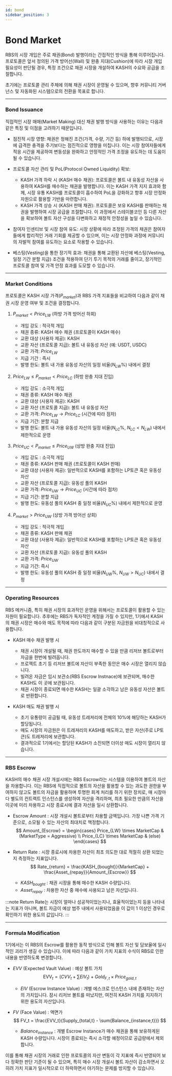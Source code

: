 ```yaml
---
id: bond
sidebar_position: 3
---
```


# Bond Market

RBS의 시장 개입은 주로 채권(Bond) 발행이라는 간접적인 방식을 통해 이루어집니다. 프로토콜은 앞서 정의된 가격 방어선(Wall) 및 완충 지대(Cushion)에 따라 시장 개입 필요성이 판단될 경우, 특정 조건으로 채권 시장을 개설하여 KASH의 수요와 공급을 조절합니다.

초기에는 프로토콜 관리 주체에 의해 채권 시장이 운영될 수 있으며, 향후 커뮤니티 거버넌스 및 자동화된 시스템으로의 전환을 목표로 합니다.

---

### Bond Issuance

직접적인 시장 매매(Market Making) 대신 채권 발행 방식을 사용하는 이유는 다음과 같은 특징 및 이점을 고려하기 때문입니다.

+ 점진적 시장 영향:
    채권은 정해진 조건(가격, 수량, 기간 등) 하에 발행되므로, 시장에 급격한 충격을 주기보다는 점진적으로 영향을 미칩니다. 이는 시장 참여자들에게 적응 시간을 제공하여 변동성을 완화하고 안정적인 가격 조정을 유도하는 데 도움이 될 수 있습니다.

+ 프로토콜 자산 관리 및 PoL(Protocol Owned Liquidity) 확보:
    + KASH 가격 하락 시 (KASH 매수 채권): 프로토콜은 볼트 내 유동성 자산을 사용하여 KASH를 매수하는 채권을 발행합니다. 이는 KASH 가격 지지 효과와 함께, 시장 유통 KASH를 프로토콜이 흡수하여 PoL을 강화하고 향후 시장 안정화 자원으로 활용할 기반을 마련합니다.
    + KASH 가격 상승 시 (KASH 판매 채권): 프로토콜은 보유 KASH를 판매하는 채권을 발행하여 시장 공급을 조절합니다. 이 과정에서 스테이블코인 등 다른 자산을 확보하여 볼트 자산 구성을 다변화하고 재정적 안정성을 높일 수 있습니다.

+ 참여자 인센티브 및 시장 참여 유도:
    시장 상황에 따라 조정된 가격의 채권은 참여자들에게 합리적인 거래 기회를 제공할 수 있으며, 이는 시장 안정화 과정에 커뮤니티의 자발적 참여를 유도하는 요소로 작용할 수 있습니다.

+ 베스팅(Vesting)을 통한 장기적 효과:
    채권을 통해 교환된 자산에 베스팅(Vesting, 일정 기간 분할 지급) 조건을 적용하여 단기 투기 목적의 거래를 줄이고, 장기적인 프로토콜 참여 및 가격 안정 효과를 도모할 수 있습니다.

---

### Market Conditions

프로토콜은 KASH 시장 가격($P_{market}$)과 RBS 가격 지표들을 비교하여 다음과 같이 채권 시장 운영 여부 및 조건을 결정합니다.

1.  $P_{market} < Price_{LW}$ (하방 가격 방어선 하회)
    + 개입 강도 : 적극적 개입
    + 채권 종류: KASH 매수 채권 (프로토콜이 KASH 매수)
    + 교환 대상 (사용자 제공): KASH
    + 교환 자산 (프로토콜 지급): 볼트 내 유동성 자산 (예: USDT, USDC)
    + 교환 가격: $Price_{LW}$
    + 지급 기간 : 즉시
    + 발행 한도: 볼트 내 가용 유동성 자산의 일정 비율($N_{LW}$%) 내에서 결정

2.  $Price_{LW} \le P_{market} < Price_{LC}$ (하방 완충 지대 진입)
    + 개입 강도 : 소극적 개입
    + 채권 종류: KASH 매수 채권
    + 교환 대상 (사용자 제공): KASH
    + 교환 자산 (프로토콜 지급): 볼트 내 유동성 자산
    + 교환 가격: $Price_{LW} \rightarrow Price_{LC}$ (시간에 따라 점차)
    + 지급 기간: 분할 지급
    + 발행 한도: 볼트 내 가용 유동성 자산의 일정 비율($N_{LC}$%, $N_{LC} < N_{LW}$) 내에서 제한적으로 운영

3.  $Price_{UC} < P_{market} \le Price_{UW}$ (상방 완충 지대 진입)
    + 개입 강도 : 소극적 개입
    + 채권 종류: KASH 판매 채권 (프로토콜이 KASH 판매)
    + 교환 대상 (사용자 제공): 일반적으로 KASH를 포함하는 LP토큰 혹은 유동성 자산
    + 교환 자산 (프로토콜 지급): 유동성 풀의 KASH
    + 교환 가격: $Price_{UW}  \rightarrow  Price_{UC}$ (시간에 따라 점차)
    + 지급 기간: 분할 지급
    + 발행 한도: 유동성 풀의 KASH 중 일정 비율($N_{UC}$%) 내에서 제한적으로 운영

4.  $P_{market} > Price_{UW}$ (상방 가격 방어선 상회)
    + 개입 강도 : 적극적 개입
    + 채권 종류: KASH 판매 채권
    + 교환 대상 (사용자 제공): 일반적으로 KASH를 포함하는 LP토큰 혹은 유동성 자산
    + 교환 자산 (프로토콜 지급): 유동성 풀의 KASH
    + 교환 가격: $Price_{UW}$
    + 지급 기간: 즉시
    + 발행 한도: 유동성 풀의 KASH 중 일정 비율($N_{UW}$%, $N_{UW} > N_{UC}$) 내에서 결정

---

### Operating Resources

RBS 메커니즘, 특히 채권 시장의 효과적인 운영을 위해서는 프로토콜이 활용할 수 있는 자원이 필요합니다. 추후에는 RBS가 독자적인 계정을 가질 수 있지만, 1기에서 KASH의 채권 시장은 매수와 매도 목적에 따라 다음과 같이 구분된 자금원을 비대칭적으로 사용합니다.

+ KASH 매수 채권 발행 시
    + 채권 시장이 개설될 때, 채권 한도까지 매수할 수 있을 만큼 리저브 볼트로부터 자금을 한번에 빌려옵니다.
    + 프로젝트 초기 등 리저브 볼트에 자산이 부족한 동안은 매수 시장은 열리지 않습니다.
    + 빌려온 자금은 임시 보관소(RBS Escrow Instnace)에 보관되며, 매수한 KASH도 이 곳에 보관됩니다.
    + 채권 시장이 종료되면 매수한 KASH는 일괄 소각하고 남은 유동성 자산은 볼트로 반환합니다.

+ KASH 매도 채권 발행 시
    + 초기 유통량이 공급될 때, 유동성 트레져리에 전체의 10%에 해당하는 KASH가 할당됩니다.
    + 매도 시장의 자금원은 이 트레져리의 KASH를 매도하고, 받은 자산(주로 LP토큰)도 트레져리에 보관합니다.
    + 결과적으로 1기에서는 할당된 KASH가 소진되면 더이상 매도 시장이 열리지 않습니다.

---

### RBS Escrow

KASH의 매수 채권 시장 개설시에는 RBS Escrow라는 시스템을 이용하여 볼트의 자산을 차용합니다. 이는 RBS에 직접적으로 볼트의 자산을 활용할 수 있는 과도한 권한을 부여하지 않고도 볼트의 자금을 활용하며 투명한 회계 처리를 하기 위한 장치로, 매 시장마다 별도의 컨트랙트 인스턴스를 생성하여 자산을 격리하며, 최초 필요한 만큼의 자산을 이곳에 미리 차용하고 시장 종료시에 결과 자산을 일시 상환합니다.

+ Escrow Amount : 시장 개설시 볼트로부터 차용할 금액입니다. 가장 나쁜 가격 기준으로, 소모될 수 있는 자산의 최대치로 책정합니다.
    $$
    Amount_{Escrow} = 
    \begin{cases}
        Price_{LW} \times MarketCap & (MarketType = Aggressive) \\
        Price_{LC} \times MarketCap & (else)
    \end{cases}
    $$

+ Return Rate : 시장 종료시에 차용한 자산이 최초 의도한 대로 적절히 상환 되었는지 측정하는 지표입니다.
    $$
    Rate_{return} = \frac{KASH_{bought}}{MarketCap} + \frac{Asset_{repay}}{Amount_{Escrow}}
    $$
    + $KASH_{bought}$ : 채권 시장을 통해 매수한 KASH 수량입니다.
    + $Asset_{repay}$ : 차용한 자산 중 매수에 사용되고 남은 자산입니다.

:::note
Return Rate는 시장이 얼마나 성공적이었는지나, 효율적이었는지 등을 나타내는 지표가 아니며, 볼트 자금이 예상 범주 내에서 사용되었음을 이 값이 1 이상인 경우로 확인하기 위한 용도의 값입니다.
:::

---

### Formula Modification

1기에서는 이 RBS의 Escrow를 활용한 동작 방식으로 인해 볼트 자산 및 담보율에 일시적인 괴리가 생길 수 있습니다. 이에 따라 다음과 같이 가치 지표의 수식이 RBS로 인한 내용을 반영하도록 변경합니다.

+ $EVV$ (Expected Vault Value) : 예상 볼트 가치
    $$
    \text{EVV}_t = (CVV_t + \sum{EIV}_t) + Gold_{F,t} \times Price_{gold, t}
    $$
    + $EIV$ (Escrow Instance Value) : 개별 에스크로 인스턴스 내에 존재하는 자산의 가치입니다. 잠시 리저브 볼트를 떠났지만, 여전히 KASH 가치를 지지하기 위한 용도의 자산입니다.

+ $FV$ (Face Value) : 액면가
    $$
    FV_t = \frac{EVV_t}{Supply_{total,t} - \sum{Balance_{instance,t}}}
    $$
    + $Balance_{instance}$ : 개별 Escrow Instance가 매수 채권을 통해 보유하게된 KASH 수량입니다. 시장이 종료되는 즉시 소각할 예정이므로 공급량에서 제외합니다.

이를 통해 채권 시장의 거래로 인한 프로토콜의 자산 변동이 각 지표에 즉시 반영되어 보다 정확한 판단 기준이 될 수 있으며, 특히 매수 시장 개설시 볼트 자산이 감소하면서 오히려 가치 지표가 일시적으로 더 하락하면서 야기하는 문제를 방지할 수 있습니다.
